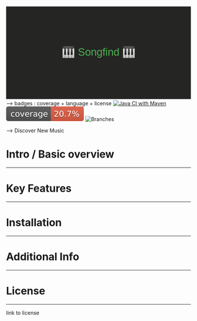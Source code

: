 ![Songfind](/img/banner.png)
--> badges : coverage + language + license
[![Java CI with Maven](https://github.com/alxlenc/songfind/actions/workflows/maven.yml/badge.svg)](https://github.com/alxlenc/songfind/actions/workflows/maven.yml)
![Coverage](.github/badges/jacoco.svg)
![Branches](.github/badges/branches.svg)

--> Discover New Music

# Intro / Basic overview

---

# Key Features

---

# Installation

---

# Additional Info

---

# License

---
link to license
